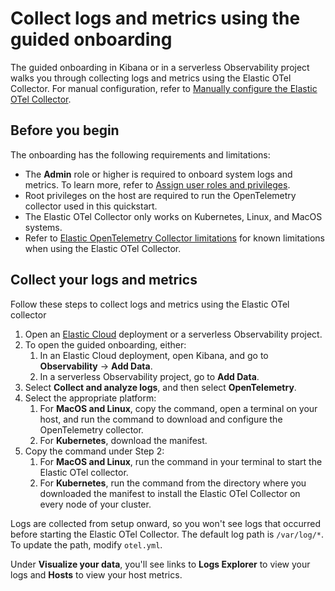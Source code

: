 # Collect logs and metrics using the guided onboarding
The guided onboarding in Kibana or in a serverless Observability project walks you through collecting logs and metrics using the Elastic OTel Collector.
For manual configuration, refer to [Manually configure the Elastic OTel Collector](manual-configuration.md).

## Before you begin
The onboarding has the following requirements and limitations:

- The **Admin** role or higher is required to onboard system logs and metrics. To learn more, refer to [Assign user roles and privileges](https://www.elastic.co/docs/current/serverless/general/assign-user-roles).
- Root privileges on the host are required to run the OpenTelemetry collector used in this quickstart.
- The Elastic OTel Collector only works on Kubernetes, Linux, and MacOS systems.
- Refer to [Elastic OpenTelemetry Collector limitations](collector-limitations.md) for known limitations when using the Elastic OTel Collector.

## Collect your logs and metrics

Follow these steps to collect logs and metrics using the Elastic OTel collector

1. Open an [Elastic Cloud](cloud.elastic.co) deployment or a serverless Observability project.
1. To open the guided onboarding, either:
   1. In an Elastic Cloud deployment, open Kibana, and go to **Observability** → **Add Data**.
   1. In a serverless Observability project, go to **Add Data**.
1. Select **Collect and analyze logs**, and then select **OpenTelemetry**.
1. Select the appropriate platform:
   1. For **MacOS and Linux**, copy the command, open a terminal on your host, and run the command to download and configure the OpenTelemetry collector.
   1. For **Kubernetes**, download the manifest.
1. Copy the command under Step 2:
   1. For **MacOS and Linux**, run the command in your terminal to start the Elastic OTel collector.
   1. For **Kubernetes**, run the command from the directory where you downloaded the manifest to install the Elastic OTel Collector on every node of your cluster.

Logs are collected from setup onward, so you won't see logs that occurred before starting the Elastic OTel Collector.
The default log path is `/var/log/*`. To update the path, modify `otel.yml`.

Under **Visualize your data**, you'll see links to **Logs Explorer** to view your logs and **Hosts** to view your host metrics.